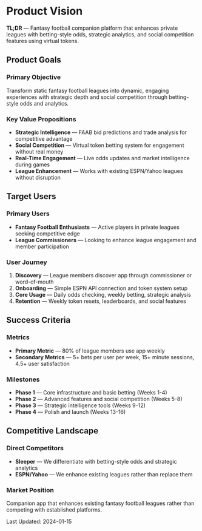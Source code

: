 # Product Vision

**TL;DR** — Fantasy football companion platform that enhances private leagues with betting-style odds, strategic analytics, and social competition features using virtual tokens.

## Product Goals

### Primary Objective
Transform static fantasy football leagues into dynamic, engaging experiences with strategic depth and social competition through betting-style odds and analytics.

### Key Value Propositions
- **Strategic Intelligence** — FAAB bid predictions and trade analysis for competitive advantage
- **Social Competition** — Virtual token betting system for engagement without real money
- **Real-Time Engagement** — Live odds updates and market intelligence during games
- **League Enhancement** — Works with existing ESPN/Yahoo leagues without disruption

## Target Users

### Primary Users
- **Fantasy Football Enthusiasts** — Active players in private leagues seeking competitive edge
- **League Commissioners** — Looking to enhance league engagement and member participation

### User Journey
1. **Discovery** — League members discover app through commissioner or word-of-mouth
2. **Onboarding** — Simple ESPN API connection and token system setup
3. **Core Usage** — Daily odds checking, weekly betting, strategic analysis
4. **Retention** — Weekly token resets, leaderboards, and social features

## Success Criteria

### Metrics
- **Primary Metric** — 80% of league members use app weekly
- **Secondary Metrics** — 5+ bets per user per week, 15+ minute sessions, 4.5+ user satisfaction

### Milestones
- **Phase 1** — Core infrastructure and basic betting (Weeks 1-4)
- **Phase 2** — Advanced features and social competition (Weeks 5-8)
- **Phase 3** — Strategic intelligence tools (Weeks 9-12)
- **Phase 4** — Polish and launch (Weeks 13-16)

## Competitive Landscape

### Direct Competitors
- **Sleeper** — We differentiate with betting-style odds and strategic analytics
- **ESPN/Yahoo** — We enhance existing leagues rather than replace them

### Market Position
Companion app that enhances existing fantasy football leagues rather than competing with established platforms.

Last Updated: 2024-01-15


